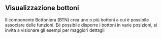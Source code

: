 ## Visualizzazione bottoni
Il componente Bottoniera (BTN) crea uno o più bottoni a cui è possibile associare delle funzioni.
Eè possibile disporre i bottoni in varie posizioni, si invita a visionare gli esempi per maggiori dettagli
